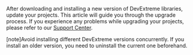 After downloading and installing a new version of DevExtreme libraries, update your projects. This article will guide you through the upgrade process. If you experience any problems while upgrading your projects, please refer to our [Support Center](https://www.devexpress.com/Support/Center/Question/List/1).

[note]Avoid installing different DevExtreme versions concurrently. If you install an older version, you need to uninstall the current one beforehand.